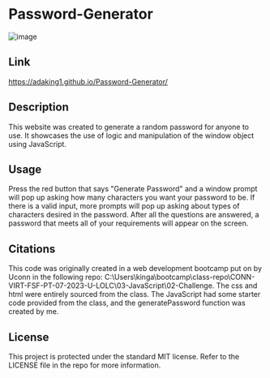 # Password-Generator

![image](https://github.com/adaking1/Password-Generator/assets/137830553/de353cd6-b321-4601-86b1-d4d4c48ac311)

## Link

https://adaking1.github.io/Password-Generator/

## Description

This website was created to generate a random password for anyone to use. It showcases the use of logic and manipulation of the window object using JavaScript. 


## Usage

Press the red button that says "Generate Password" and a window prompt will pop up asking how many characters you want your password to be. If there is a valid input, more prompts will pop up asking about types of characters desired in the password. After all the questions are answered, a password that meets all of your requirements will appear on the screen.

## Citations

This code was originally created in a web development bootcamp put on by Uconn in the following repo: C:\Users\kinga\bootcamp\class-repo\CONN-VIRT-FSF-PT-07-2023-U-LOLC\03-JavaScript\02-Challenge. The css and html were entirely sourced from the class. The JavaScript had some starter code provided from the class, and the generatePassword function was created by me.

## License

This project is protected under the standard MIT license. Refer to the LICENSE file in the repo for more information.
